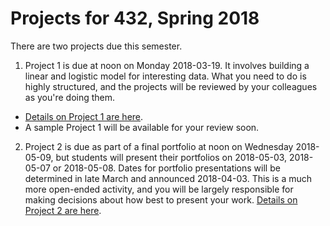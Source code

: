 # Projects for 432, Spring 2018

There are two projects due this semester.

1. Project 1 is due at noon on Monday 2018-03-19. It involves building a linear and logistic model for interesting data. What you need to do is highly structured, and the projects will be reviewed by your colleagues as you're doing them. 

- [Details on Project 1 are here](https://github.com/THOMASELOVE/432-2018/tree/master/projects/project1).
- A sample Project 1 will be available for your review soon.

2. Project 2 is due as part of a final portfolio at noon on Wednesday 2018-05-09, but students will present their portfolios on 2018-05-03, 2018-05-07 or 2018-05-08. Dates for portfolio presentations will be determined in late March and announced 2018-04-03. This is a much more open-ended activity, and you will be largely responsible for making decisions about how best to present your work. [Details on Project 2 are here](https://github.com/THOMASELOVE/432-2018/tree/master/projects/project2).
